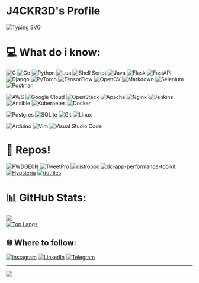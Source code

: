 # J4CKR3D's Profile

<!-- Typing SVG by DenverCoder1 - https://github.com/DenverCoder1/readme-typing-svg -->
[![Typing SVG](https://readme-typing-svg.demolab.com?font=Fira+Code&duration=3500&pause=50&color=21C530&vCenter=true&multiline=true&width=300&height=130&lines=%3E+DevOps+Engineer;%3E+Cybersecurity+student;%3E+Security+enthusiast;%3E+Linux+lover;%3E+clear)](https://git.io/typing-svg)

# 💻 What do i know:
![C](https://img.shields.io/badge/c-%2300599C.svg?style=for-the-badge&logo=c&logoColor=white) ![Go](https://img.shields.io/badge/go-%2300ADD8.svg?style=for-the-badge&logo=go&logoColor=white) ![Python](https://img.shields.io/badge/python-3670A0?style=for-the-badge&logo=python&logoColor=ffdd54) ![Lua](https://img.shields.io/badge/lua-%232C2D72.svg?style=for-the-badge&logo=lua&logoColor=white) ![Shell Script](https://img.shields.io/badge/shell_script-%23121011.svg?style=for-the-badge&logo=gnu-bash&logoColor=white) ![Java](https://img.shields.io/badge/java-%23ED8B00.svg?style=for-the-badge&logo=java&logoColor=white) ![Flask](https://img.shields.io/badge/flask-%23000.svg?style=for-the-badge&logo=flask&logoColor=white) ![FastAPI](https://img.shields.io/badge/FastAPI-005571?style=for-the-badge&logo=fastapi) ![Django](https://img.shields.io/badge/django-%23092E20.svg?style=for-the-badge&logo=django&logoColor=white) ![PyTorch](https://img.shields.io/badge/PyTorch-%23EE4C2C.svg?style=for-the-badge&logo=PyTorch&logoColor=white) ![TensorFlow](https://img.shields.io/badge/TensorFlow-%23FF6F00.svg?style=for-the-badge&logo=TensorFlow&logoColor=white) ![OpenCV](https://img.shields.io/badge/opencv-%23white.svg?style=for-the-badge&logo=opencv&logoColor=white) ![Markdown](https://img.shields.io/badge/markdown-%23000000.svg?style=for-the-badge&logo=markdown&logoColor=white) ![Selenium](https://img.shields.io/badge/-selenium-%43B02A?style=for-the-badge&logo=selenium&logoColor=white) ![Postman](https://img.shields.io/badge/Postman-FF6C37?style=for-the-badge&logo=postman&logoColor=white) 

![AWS](https://img.shields.io/badge/AWS-%23FF9900.svg?style=for-the-badge&logo=amazon-aws&logoColor=white) ![Google Cloud](https://img.shields.io/badge/Google%20Cloud-%234285F4.svg?style=for-the-badge&logo=google-cloud&logoColor=white) ![OpenStack](https://img.shields.io/badge/Openstack-%23f01742.svg?style=for-the-badge&logo=openstack&logoColor=white) ![Apache](https://img.shields.io/badge/apache-%23D42029.svg?style=for-the-badge&logo=apache&logoColor=white) ![Nginx](https://img.shields.io/badge/nginx-%23009639.svg?style=for-the-badge&logo=nginx&logoColor=white) ![Jenkins](https://img.shields.io/badge/jenkins-%232C5263.svg?style=for-the-badge&logo=jenkins&logoColor=white) ![Ansible](https://img.shields.io/badge/ansible-%231A1918.svg?style=for-the-badge&logo=ansible&logoColor=white) ![Kubernetes](https://img.shields.io/badge/kubernetes-%23326ce5.svg?style=for-the-badge&logo=kubernetes&logoColor=white) ![Docker](https://img.shields.io/badge/docker-%230db7ed.svg?style=for-the-badge&logo=docker&logoColor=white)

![Postgres](https://img.shields.io/badge/postgres-%23316192.svg?style=for-the-badge&logo=postgresql&logoColor=white) ![SQLite](https://img.shields.io/badge/sqlite-%2307405e.svg?style=for-the-badge&logo=sqlite&logoColor=white) ![Git](https://img.shields.io/badge/git-%23F05033.svg?style=for-the-badge&logo=git&logoColor=white) ![Linux](https://img.shields.io/badge/Linux-FCC624?style=for-the-badge&logo=linux&logoColor=black) 

![Arduino](https://img.shields.io/badge/-Arduino-00979D?style=for-the-badge&logo=Arduino&logoColor=white) ![Vim](https://img.shields.io/badge/VIM-%2311AB00.svg?style=for-the-badge&logo=vim&logoColor=white) ![Visual Studio Code](https://img.shields.io/badge/Visual%20Studio%20Code-0078d7.svg?style=for-the-badge&logo=visual-studio-code&logoColor=white) 

# 👾 Repos!
[![PWDGE0N](https://github-readme-stats.vercel.app/api/pin/?username=j4ckr3d&repo=pwdge0n&theme=tokyonight&title_color=21C530)](https://github.com/anuraghazra/github-readme-stats)
[![TweetPro](https://github-readme-stats.vercel.app/api/pin/?username=j4ckr3d&repo=TweetPro&theme=tokyonight&title_color=21C530)](https://github.com/anuraghazra/github-readme-stats)
[![distrobox](https://github-readme-stats.vercel.app/api/pin/?username=j4ckr3d&repo=distrobox&theme=tokyonight&title_color=21C530)](https://github.com/anuraghazra/github-readme-stats)
[![dc-app-performance-toolkit](https://github-readme-stats.vercel.app/api/pin/?username=j4ckr3d&repo=dc-app-performance-toolkit&theme=tokyonight&title_color=21C530)](https://github.com/anuraghazra/github-readme-stats)
[![Hypsteria](https://github-readme-stats.vercel.app/api/pin/?username=j4ckr3d&repo=Hypsteria&theme=tokyonight&title_color=21C530)](https://github.com/anuraghazra/github-readme-stats)
[![dotfiles](https://github-readme-stats.vercel.app/api/pin/?username=j4ckr3d&repo=dotfiles&theme=tokyonight&title_color=21C530)](https://github.com/anuraghazra/github-readme-stats)


# 📊 GitHub Stats:
[![](https://github-readme-stats.vercel.app/api/?username=j4ckr3d&theme=tokyonight&title_color=21C530)](https://github.com/anuraghazra/github-readme-stats) <br/>
[![Top Langs](https://github-readme-stats.vercel.app/api/top-langs/?username=j4ckr3d&layout=compact&theme=tokyonight&title_color=21C530&langs_count=6)](https://github.com/anuraghazra/github-readme-stats)

## 🌐 Where to follow:
[![Instagram](https://img.shields.io/badge/Instagram-%23E4405F.svg?style=for-the-badge&logo=Instagram&logoColor=white)](https://instagram.com/n3tcat) [![LinkedIn](https://img.shields.io/badge/linkedin-%230077B5.svg?style=for-the-badge&logo=linkedin&logoColor=white)](https://www.linkedin.com/in/matteo-pernarella-9b3092a7/) [![Telegram](https://img.shields.io/badge/Telegram-2CA5E0?style=for-the-badge&logo=telegram&logoColor=white)](https://t.me/A7L4S)

---
[![](https://visitcount.itsvg.in/api?id=j4ckr3d&icon=0&color=0)](https://visitcount.itsvg.in)

